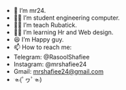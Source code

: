 - 👋 I’m mr24.
- 👨‍🎓 I’m student engineering computer.
- 👨‍⚖️ I’m teach Rubatick.
- 👨‍💻 I’m learning Hr and Web design.
- 😆 I’m Happy guy.
- 📫 How to reach me:
- Telegram: @RasoolShafiee
- Instagram: @mrshafiee24
- Gmail: mrshafiee24@gmail.com
- ☜(ﾟヮﾟ☜)

